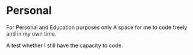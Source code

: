 # Personal
For Personal and Education purposes only
A space for me to code freely and in my own time.

A test whether I still have the capacity to code.
